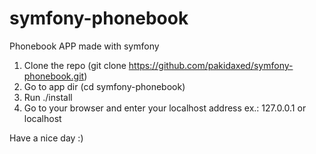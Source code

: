 # symfony-phonebook
Phonebook APP made with symfony

1. Clone the repo (git clone https://github.com/pakidaxed/symfony-phonebook.git)
2. Go to app dir (cd symfony-phonebook)
3. Run ./install
4. Go to your browser and enter your localhost address ex.: 127.0.0.1 or localhost

Have a nice day :)

